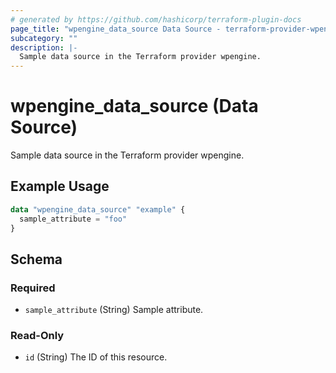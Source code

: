```yaml
---
# generated by https://github.com/hashicorp/terraform-plugin-docs
page_title: "wpengine_data_source Data Source - terraform-provider-wpengine"
subcategory: ""
description: |-
  Sample data source in the Terraform provider wpengine.
---
```


# wpengine_data_source (Data Source)

Sample data source in the Terraform provider wpengine.

## Example Usage

```terraform
data "wpengine_data_source" "example" {
  sample_attribute = "foo"
}
```

<!-- schema generated by tfplugindocs -->
## Schema

### Required

- `sample_attribute` (String) Sample attribute.

### Read-Only

- `id` (String) The ID of this resource.


